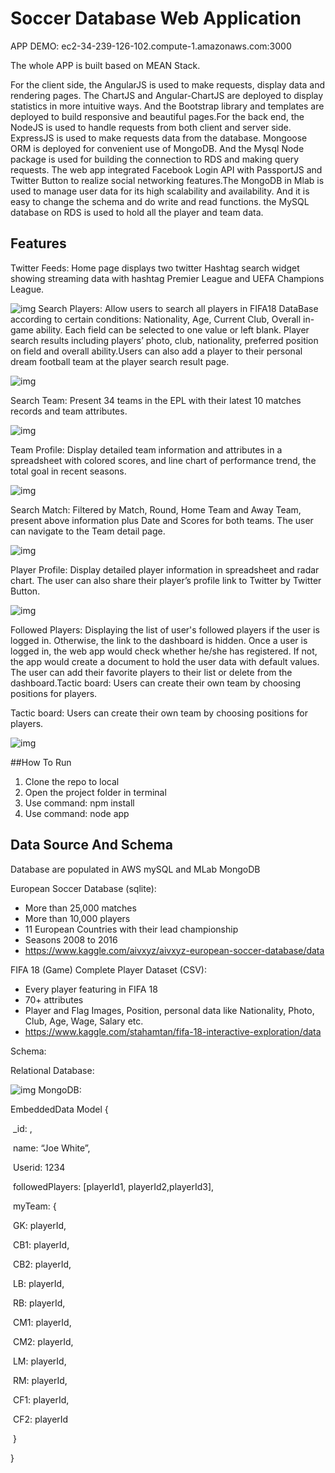 # Soccer Database Web Application
APP DEMO: ec2-34-239-126-102.compute-1.amazonaws.com:3000

The whole APP is built based on MEAN Stack. 

For the client side, the AngularJS is used to make requests, display data and rendering pages. The ChartJS and Angular-ChartJS are deployed to display statistics in more intuitive ways. And the Bootstrap library and templates are deployed to build responsive and beautiful pages.For the back end, the NodeJS is used to handle requests from both client and server side. ExpressJS is used to make requests data from the database. Mongoose ORM is deployed for convenient use of MongoDB. And the Mysql Node package is used for building the connection to RDS and making query requests. The web app integrated Facebook Login API with PassportJS and Twitter Button to realize social networking features.The MongoDB in Mlab is used to manage user data for its high scalability and availability. And it is easy to change the schema and do write and read functions. the MySQL database on RDS is used to hold all the player and team data. 

## Features

Twitter Feeds: Home page displays two twitter Hashtag search widget showing streaming data with hashtag Premier League and UEFA Champions League.

![img](readmeImage/Picture1.png)
Search Players: Allow users to search all players in FIFA18 DataBase according to certain conditions: Nationality, Age,  Current Club, Overall in-game ability. Each field can be selected to one value or left blank. Player search results including players’ photo, club, nationality, preferred position on field and overall ability.Users can also add a player to their personal dream football team at the player search result page.

![img](readmeImage/Picture2.png)

Search Team: Present 34 teams in the EPL with their latest 10 matches records and team attributes.

![img](readmeImage/Picture3.png)

Team Profile: Display detailed team information and attributes in a spreadsheet with colored scores, and line chart of performance trend, the total goal in recent seasons. 

![img](readmeImage/Picture4.png)

Search Match: Filtered by Match, Round, Home Team and Away Team, present above information plus Date and Scores for both teams. The user can navigate to the Team detail page.

![img](readmeImage/Picture5.png)

Player Profile: Display detailed player information in spreadsheet and radar chart. The user can also share their player’s profile link to Twitter by Twitter Button.

![img](readmeImage/Picture6.png)

Followed Players: Displaying the list of user's followed players if the user is logged in. Otherwise, the link to the dashboard is hidden. Once a user is logged in, the web app would check whether he/she has registered. If not, the app would create a document to hold the user data with default values. The user can add their favorite players to their list or delete from the dashboard.Tactic board: Users can create their own team by choosing positions for players.

Tactic board: Users can create their own team by choosing positions for players.

![img](readmeImage/Picture7.png)

##How To Run

1. Clone the repo to local
2. Open the project folder in terminal
3. Use command: npm install
4. Use command: node app

## Data Source And Schema

Database are populated in AWS mySQL and MLab MongoDB

European Soccer Database (sqlite):

- More than 25,000 matches
- More than 10,000 players
- 11 European Countries with their lead championship
- Seasons 2008 to 2016
- https://www.kaggle.com/aivxyz/aivxyz-european-soccer-database/data

FIFA 18 (Game) Complete Player Dataset (CSV):

- Every player featuring in FIFA 18
- 70+ attributes
- Player and Flag Images, Position, personal data like Nationality, Photo, Club, Age, Wage, Salary etc.
- https://www.kaggle.com/stahamtan/fifa-18-interactive-exploration/data

Schema:

Relational Database:

![img](readmeImage/Picture8.png)
MongoDB:

EmbeddedData Model {

​            _id: <ObjectId>,

​            name:  “Joe White”,

​            Userid: 1234

​            followedPlayers: [playerId1, playerId2,playerId3],

​            myTeam: {

​                        GK: playerId, 

​                        CB1: playerId,

​                        CB2: playerId, 

​                        LB: playerId,

​                        RB: playerId,

​                        CM1: playerId,

​                        CM2: playerId,

​                        LM: playerId,

​                        RM: playerId,

​                        CF1: playerId,

​                        CF2: playerId

​	}

}
